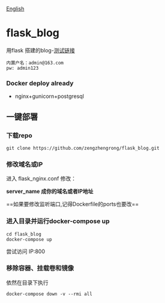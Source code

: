 [English](https://github.com/zengzhengrong/flask_blog/blob/master/README-English.md)

# flask_blog
用flask 搭建的blog-[测试链接](http://47.106.195.247:800)
```
内置户名：admin@163.com
pw: admin123
```
### Docker deploy already
 - nginx+gunicorn+postgresql

## 一键部署

### 下载repo
```
git clone https://github.com/zengzhengrong/flask_blog.git
```

### 修改域名或IP
进入 flask_nginx.conf 修改：  

**server_name 成你的域名或者IP地址**  

==如果要修改监听端口,记得Dockerfile的ports也要改==

### 进入目录并运行docker-compose up

```
cd flask_blog
docker-compose up
```
尝试访问 IP:800

### 移除容器、挂载卷和镜像

依然在目录下执行
```
docker-compose down -v --rmi all
```



